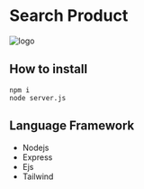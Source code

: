 # Search Product

![logo](https://cdn.discordapp.com/attachments/1198124910950752288/1199403702042238977/image.png?ex=65c26abe&is=65aff5be&hm=64fb7a5b47d7203a98a378b6f9925bf948ab0e3d9c9ba48f7fac27397eb69dc1&)

## How to install
```
npm i
node server.js
```

## Language Framework
* Nodejs
* Express
* Ejs
* Tailwind
